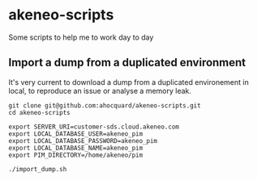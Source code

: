 # akeneo-scripts
Some scripts to help me to work day to day 

## Import a dump from a duplicated environment

It's very current to download a dump from a duplicated environement in local, to reproduce an issue or analyse a memory leak.

```
git clone git@github.com:ahocquard/akeneo-scripts.git
cd akeneo-scripts

export SERVER_URI=customer-sds.cloud.akeneo.com
export LOCAL_DATABASE_USER=akeneo_pim
export LOCAL_DATABASE_PASSWORD=akeneo_pim
export LOCAL_DATABASE_NAME=akeneo_pim
export PIM_DIRECTORY=/home/akeneo/pim

./import_dump.sh
```
